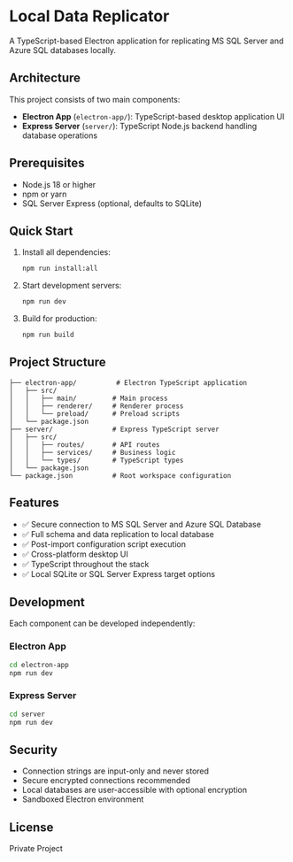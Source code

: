 # Local Data Replicator

A TypeScript-based Electron application for replicating MS SQL Server and Azure SQL databases locally.

## Architecture

This project consists of two main components:
- **Electron App** (`electron-app/`): TypeScript-based desktop application UI
- **Express Server** (`server/`): TypeScript Node.js backend handling database operations

## Prerequisites

- Node.js 18 or higher
- npm or yarn
- SQL Server Express (optional, defaults to SQLite)

## Quick Start

1. Install all dependencies:
   ```bash
   npm run install:all
   ```

2. Start development servers:
   ```bash
   npm run dev
   ```

3. Build for production:
   ```bash
   npm run build
   ```

## Project Structure

```
├── electron-app/          # Electron TypeScript application
│   ├── src/
│   │   ├── main/         # Main process
│   │   ├── renderer/     # Renderer process
│   │   └── preload/      # Preload scripts
│   └── package.json
├── server/               # Express TypeScript server
│   ├── src/
│   │   ├── routes/       # API routes
│   │   ├── services/     # Business logic
│   │   └── types/        # TypeScript types
│   └── package.json
└── package.json          # Root workspace configuration
```

## Features

- ✅ Secure connection to MS SQL Server and Azure SQL Database
- ✅ Full schema and data replication to local database
- ✅ Post-import configuration script execution
- ✅ Cross-platform desktop UI
- ✅ TypeScript throughout the stack
- ✅ Local SQLite or SQL Server Express target options

## Development

Each component can be developed independently:

### Electron App
```bash
cd electron-app
npm run dev
```

### Express Server
```bash
cd server
npm run dev
```

## Security

- Connection strings are input-only and never stored
- Secure encrypted connections recommended
- Local databases are user-accessible with optional encryption
- Sandboxed Electron environment

## License

Private Project 